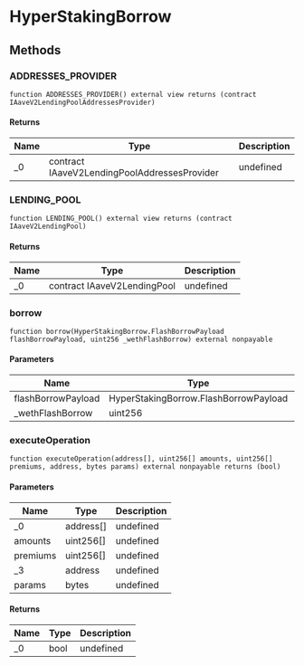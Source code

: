 # HyperStakingBorrow









## Methods

### ADDRESSES_PROVIDER

```solidity
function ADDRESSES_PROVIDER() external view returns (contract IAaveV2LendingPoolAddressesProvider)
```






#### Returns

| Name | Type | Description |
|---|---|---|
| _0 | contract IAaveV2LendingPoolAddressesProvider | undefined |

### LENDING_POOL

```solidity
function LENDING_POOL() external view returns (contract IAaveV2LendingPool)
```






#### Returns

| Name | Type | Description |
|---|---|---|
| _0 | contract IAaveV2LendingPool | undefined |

### borrow

```solidity
function borrow(HyperStakingBorrow.FlashBorrowPayload flashBorrowPayload, uint256 _wethFlashBorrow) external nonpayable
```





#### Parameters

| Name | Type | Description |
|---|---|---|
| flashBorrowPayload | HyperStakingBorrow.FlashBorrowPayload | undefined |
| _wethFlashBorrow | uint256 | undefined |

### executeOperation

```solidity
function executeOperation(address[], uint256[] amounts, uint256[] premiums, address, bytes params) external nonpayable returns (bool)
```





#### Parameters

| Name | Type | Description |
|---|---|---|
| _0 | address[] | undefined |
| amounts | uint256[] | undefined |
| premiums | uint256[] | undefined |
| _3 | address | undefined |
| params | bytes | undefined |

#### Returns

| Name | Type | Description |
|---|---|---|
| _0 | bool | undefined |




